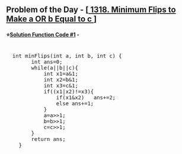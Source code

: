 ## Problem of the Day - [<a href="https://leetcode.com/problems/minimum-flips-to-make-a-or-b-equal-to-c/"> 1318. Minimum Flips to Make a OR b Equal to c </a>]


#### ⭐<ins>Solution Function Code #1</ins> -
<pre>

  int minFlips(int a, int b, int c) {
        int ans=0;
        while(a||b||c){
            int x1=a&1;
            int x2=b&1;
            int x3=c&1;
            if((x1|x2)!=x3){
                if(x1&x2)   ans+=2;
                else ans+=1;
            }
            a=a>>1;
            b=b>>1;
            c=c>>1;
        }
        return ans;
    }
</pre>
